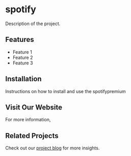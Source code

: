 # spotify
Description of the project.

## Features
- Feature 1
- Feature 2
- Feature 3

## Installation
Instructions on how to install and use the spotifypremium

## Visit Our Website
For more information, 

## Related Projects
Check out our [project blog](https://yourwebsite.com/blog) for more insights.
